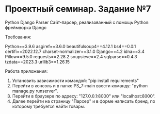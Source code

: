 # Проектный семинар. Задание №7

Python Django Parser
Сайт-парсер, реализованный с помощь Python фреймворка Django

Требования:

Python==3.9.6
asgiref==3.6.0
beautifulsoup4==4.12.1
bs4==0.0.1
certifi==2022.12.7
charset-normalizer==3.1.0
Django==4.2
idna==3.4
Pillow==9.5.0
requests==2.28.2
soupsieve==2.4
sqlparse==0.4.3
tzdata==2023.3
urllib3==1.26.15

Работа приложения:

1. Установить зависимости командой: "pip install requirements"
2. Перейти в консоль и в папке PS_7-main ввести команду: "python manage.py runserver".
3. Перейти в браузере по адресу: "127.0.0.1:8000" или "localhost:8000".
4. Далее перейти на страницу "Парсер" и в форме написать бренд, по которому требуется найти товары.

